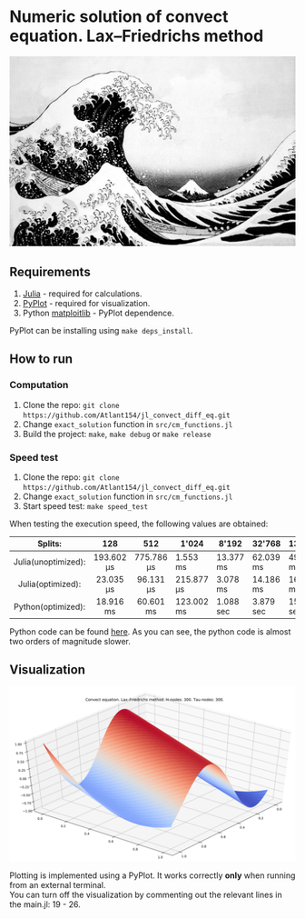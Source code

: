 # Numeric solution of convect equation. Lax–Friedrichs method

![logo](doc/logo.jpg)

## Requirements

1. [Julia](https://julialang.org/) - required for calculations.
2. [PyPlot](https://github.com/JuliaPy/PyPlot.jl) - required for visualization.
3. Python [matploitlib](https://matplotlib.org/) - PyPlot dependence.

PyPlot can be installing using `make deps_install`.

## How to run

### Computation

1. Clone the repo: `git clone https://github.com/Atlant154/jl_convect_diff_eq.git`
2. Change `exact_solution` function in `src/cm_functions.jl`
3. Build the project: `make`, `make debug` or `make release`

### Speed test

1. Clone the repo: `git clone https://github.com/Atlant154/jl_convect_diff_eq.git`
2. Change `exact_solution` function in `src/cm_functions.jl`
3. Start speed test: `make speed_test`

When testing the execution speed, the following values are obtained:

|       Splits:       |     128    |     512    | 1'024      | 8'192     | 32'768    | 131'072    |
|:-------------------:|:----------:|:----------:|------------|-----------|-----------|------------|
| Julia(unoptimized): | 193.602 μs | 775.786 μs | 1.553 ms   | 13.377 ms | 62.039 ms | 493.350 ms |
| Julia(optimized):   | 23.035 μs  | 96.131 μs  | 215.877 μs | 3.078 ms  | 14.186 ms | 160.041 ms |
| Python(optimized):  | 18.916 ms  | 60.601 ms  | 123.002 ms | 1.088 sec | 3.879 sec | 15.206 sec |

Python code can be found [here](https://gist.github.com/Atlant154/f45ee4303fdc070ee3bb3907ae833191).
As you can see, the python code is almost two orders of magnitude slower.

## Visualization

![visualization](doc/visualization.png)

Plotting is implemented using a PyPlot. It works correctly **only** when running from an external terminal.  
You can turn off the visualization by commenting out the relevant lines in the main.jl: 19 - 26.
